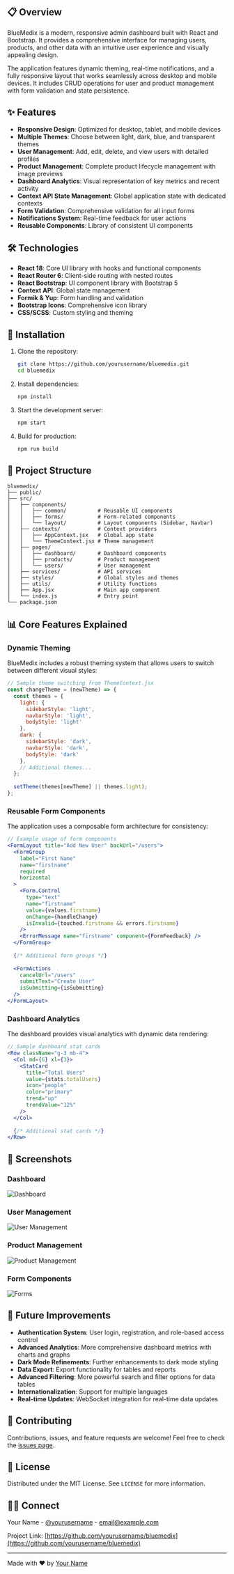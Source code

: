 ## 📋 Overview

BlueMedix is a modern, responsive admin dashboard built with React and Bootstrap. It provides a comprehensive interface for managing users, products, and other data with an intuitive user experience and visually appealing design.

The application features dynamic theming, real-time notifications, and a fully responsive layout that works seamlessly across desktop and mobile devices. It includes CRUD operations for user and product management with form validation and state persistence.

## ✨ Features

- **Responsive Design**: Optimized for desktop, tablet, and mobile devices
- **Multiple Themes**: Choose between light, dark, blue, and transparent themes
- **User Management**: Add, edit, delete, and view users with detailed profiles
- **Product Management**: Complete product lifecycle management with image previews
- **Dashboard Analytics**: Visual representation of key metrics and recent activity
- **Context API State Management**: Global application state with dedicated contexts
- **Form Validation**: Comprehensive validation for all input forms
- **Notifications System**: Real-time feedback for user actions
- **Reusable Components**: Library of consistent UI components

## 🛠️ Technologies

- **React 18**: Core UI library with hooks and functional components
- **React Router 6**: Client-side routing with nested routes
- **React Bootstrap**: UI component library with Bootstrap 5
- **Context API**: Global state management
- **Formik & Yup**: Form handling and validation
- **Bootstrap Icons**: Comprehensive icon library
- **CSS/SCSS**: Custom styling and theming

## 🚀 Installation

1. Clone the repository:
   ```bash
   git clone https://github.com/yourusername/bluemedix.git
   cd bluemedix
   ```

2. Install dependencies:
   ```bash
   npm install
   ```

3. Start the development server:
   ```bash
   npm start
   ```

4. Build for production:
   ```bash
   npm run build
   ```

## 📁 Project Structure

```
bluemedix/
├── public/
├── src/
│   ├── components/
│   │   ├── common/          # Reusable UI components
│   │   ├── forms/           # Form-related components  
│   │   └── layout/          # Layout components (Sidebar, Navbar)
│   ├── contexts/            # Context providers
│   │   ├── AppContext.jsx   # Global app state
│   │   └── ThemeContext.jsx # Theme management
│   ├── pages/
│   │   ├── dashboard/       # Dashboard components
│   │   ├── products/        # Product management
│   │   └── users/           # User management
│   ├── services/            # API services 
│   ├── styles/              # Global styles and themes
│   ├── utils/               # Utility functions
│   ├── App.jsx              # Main app component 
│   └── index.js             # Entry point
└── package.json
```

## 📊 Core Features Explained

### Dynamic Theming

BlueMedix includes a robust theming system that allows users to switch between different visual styles:

```jsx
// Sample theme switching from ThemeContext.jsx
const changeTheme = (newTheme) => {
  const themes = {
    light: {
      sidebarStyle: 'light',
      navbarStyle: 'light',
      bodyStyle: 'light'
    },
    dark: {
      sidebarStyle: 'dark',
      navbarStyle: 'dark',
      bodyStyle: 'dark'
    },
    // Additional themes...
  };
  
  setTheme(themes[newTheme] || themes.light);
};
```

### Reusable Form Components

The application uses a composable form architecture for consistency:

```jsx
// Example usage of form components
<FormLayout title="Add New User" backUrl="/users">
  <FormGroup 
    label="First Name" 
    name="firstname" 
    required
    horizontal
  >
    <Form.Control 
      type="text"
      name="firstname"
      value={values.firstname}
      onChange={handleChange}
      isInvalid={touched.firstname && errors.firstname}
    />
    <ErrorMessage name="firstname" component={FormFeedback} />
  </FormGroup>
  
  {/* Additional form groups */}
  
  <FormActions 
    cancelUrl="/users"
    submitText="Create User"
    isSubmitting={isSubmitting}
  />
</FormLayout>
```

### Dashboard Analytics

The dashboard provides visual analytics with dynamic data rendering:

```jsx
// Sample dashboard stat cards
<Row className="g-3 mb-4">
  <Col md={6} xl={3}>
    <StatCard
      title="Total Users"
      value={stats.totalUsers}
      icon="people"
      color="primary"
      trend="up"
      trendValue="12%"
    />
  </Col>
  
  {/* Additional stat cards */}
</Row>
```

## 📱 Screenshots

### Dashboard
![Dashboard](./assets/dashboard.png)

### User Management
![User Management](./assets/users.png)

### Product Management
![Product Management](./assets/products.png)

### Form Components
![Forms](./assets/forms.png)

## 🔮 Future Improvements

- **Authentication System**: User login, registration, and role-based access control
- **Advanced Analytics**: More comprehensive dashboard metrics with charts and graphs
- **Dark Mode Refinements**: Further enhancements to dark mode styling
- **Data Export**: Export functionality for tables and reports
- **Advanced Filtering**: More powerful search and filter options for data tables
- **Internationalization**: Support for multiple languages
- **Real-time Updates**: WebSocket integration for real-time data updates

## 🤝 Contributing

Contributions, issues, and feature requests are welcome! Feel free to check the [issues page](https://github.com/yourusername/bluemedix/issues).

## 📄 License

Distributed under the MIT License. See `LICENSE` for more information.

## 👨‍💻 Connect

Your Name - [@yourusername](https://twitter.com/yourusername) - email@example.com

Project Link: [https://github.com/yourusername/bluemedix](https://github.com/yourusername/bluemedix)

---

Made with ❤️ by [Your Name](https://yourwebsite.com)


